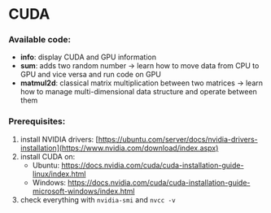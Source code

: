 # CUDA

### Available code:
- **info**: display CUDA and GPU information
- **sum**: adds two random number -> learn how to move data from CPU to GPU and vice versa and run code on GPU
- **matmul2d**: classical matrix multiplication between two matrices -> learn how to manage multi-dimensional data structure and operate between them

### Prerequisites:
1. install NVIDIA drivers: [https://ubuntu.com/server/docs/nvidia-drivers-installation](https://www.nvidia.com/download/index.aspx)
2. install CUDA on:
   - Ubuntu: https://docs.nvidia.com/cuda/cuda-installation-guide-linux/index.html
   - Windows: https://docs.nvidia.com/cuda/cuda-installation-guide-microsoft-windows/index.html
4. check everything with ```nvidia-smi``` and ```nvcc -v```
